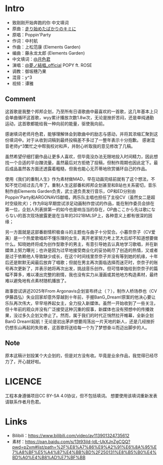 # Intro
- 致刚刚开始奔跑的你 中文填词
- 原曲：[走り始めたばかりのキミに](https://www.bilibili.com/video/av9436274)
- 原唱：Poppin'Party
- 作词：中村航
- 作曲：上松范康 (Elements Garden)
- 编曲：藤永龙太郎 (Elements Garden)
- 中文填词：[@月色君](https://space.bilibili.com/10032177)
- 演唱：[@夢ノ結唱_official](https://space.bilibili.com/3493083838679536) POPY ft. ROSE
- 调教：御坂穗乃果
- 混音：y^3
- 视频：谭雅

## Comment
这首歌是我整个邦邦企划，乃至所有日语歌曲中最喜欢的一首歌，这几年基本上只会单曲循环这首歌，wyy累计播放次数1.8w次，无论是挫折苦闷，还是单纯通勤运动，这首歌都能给我一种向前的能量，驱使我向前。

感谢填词老师月色君，能够理解体会到歌曲中的励志与感动，并将其浓缩汇聚到这份填词中。对于从收到词稿到最终投稿差不多过了一整年表示十分抱歉。
感谢混音老师y^3繁忙之中帮我校对和声，并耐心听取我的意见修改了几稿。

虽然希望仔细打磨作品让更多人喜欢，但毕竟没办法无限地投入时间精力，因此想找一个合适的平台蹭流量，虽然最后对方拒绝了投稿，但制作周期也因此定下。最后成品虽然各方面还透露着粗糙，但我也能心无芥蒂地欣赏循环自己的作品。

使用《我们的重制人生》作为素材做MAD，早在动画完结前就有了这个想法，不知不觉已经过去几年了。重制人生这部番和邦邦企划甚至和B站也关系密切，音乐制作由Elements Garden负责，武士道负责发行音乐，OP和ED分别由Poppin'Party和ARGONAVIS献唱，两乐队主唱也担任了主役CV（虽然女二是超时空级败犬）；作为B站早期尝试涉足动画制作尝试的作品，能在制作委员会排在第一位，企划人列表排第一的如今也是响当当的存在，OP曲ここから先は歌にならない的首次现场披露更是在当年的2021BMLSP上，各种意义上都有很深的因缘；

另一方面就是这部番剧情积极奋斗的主题也与曲子十分契合。小暮奈奈子（CV爱美）是一个热爱歌唱却不懂乐理的女生，离开老家努力考上艺大后却不知道想要做什么。知晓她终将成为创作型歌手的男主，有意引导她去认真地学习歌唱，并在新媒体上努力曝光；也许是因为过早地接受商业化的妥协耗尽了创造的热情，又或者是过于依赖他人导致缺少成长，在这个时间线里奈奈子并没有等到她的机缘，十年后还是默默无闻最后放弃了唱歌；但就在男主再次面临选择而迷茫时，奈奈子的账号再次更新了，并表示她将再次出发，挑战音乐创作。但可惜单独给到奈奈子的篇幅不算多，难以凑出完整的剧情，我也没有实力从漫画或其他地方构造素材，最终难以避免地有点素材随机播放了。

故事尝试讲述2025年From Argonavis企划宣布终止（？），制作人桥场恭也（CV伊藤昌弘）失业回家却意外穿越到十年前，手握BanG_Dream!原案的他决心要让乐队再次伟大，早早培养起女主，全力投入新媒体。虽然一开始收到了一些关注，但十年前的观众并没有广泛接受这种沉重的叙事，新媒体也没有预想中的传播效果，没过多久企划又停止了。然而，属于我们的时代正悄然拉开帷幕，全新企划BanG Dream!起航！无论是初出茅庐想要闯荡出一片天地的新人，还是几经挫折仍想东山再起的失败者，这首歌将送给每一个为了梦想奋斗而迈出脚步的人。

## Note
原本这稿计划投某个大企划的，但是对方没有收。毕竟是业余作品，我觉得已经尽力了，开心就好啦。

# LICENCE
工程本身遵循项目CC BY-SA 4.0协议，但不包括填词。
想要使用该填词重新发表请联系作者月色君。

# Links
* Bilibili：https://www.bilibili.com/video/av113901324735612
* 素材：https://pan.baidu.com/s/13t93iId-ldL-UkXJnZgCQQ?pwd=p2xm#list/path=%2F%E8%A7%86%E9%A2%91%E6%8A%95%E7%A8%BF%E5%A4%87%E4%BB%BD%2F250131%E8%B5%B0%E4%BD%A0%E4%B8%AD%E7%BF%BB
